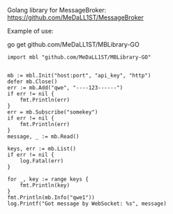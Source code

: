 Golang library for MessageBroker: https://github.com/MeDaLL1ST/MessageBroker

Example of use:

go get github.com/MeDaLL1ST/MBLibrary-GO


	import mbl "github.com/MeDaLL1ST/MBLibrary-GO"

 
	mb := mbl.Init("host:port", "api_key", "http")
	defer mb.Close()
	err := mb.Add("qwe", "----123------")
	if err != nil {
		fmt.Println(err)
	}
	err = mb.Subscribe("somekey")
	if err != nil {
		fmt.Println(err)
	}
	message, _ := mb.Read()

	keys, err := mb.List()
	if err != nil {
		log.Fatal(err)
	}

	for _, key := range keys {
		fmt.Println(key)
	}
	fmt.Println(mb.Info("qwe1"))
	log.Printf("Got message by WebSocket: %s", message)

